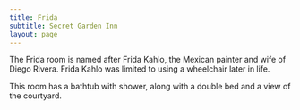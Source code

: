 ```yaml
---
title: Frida
subtitle: Secret Garden Inn
layout: page
---
```


The Frida room is named after Frida Kahlo, the Mexican painter and wife of Diego Rivera. Frida Kahlo was limited to using a wheelchair later in life.

This room has a bathtub with shower, along with a double bed and a view of the courtyard.
